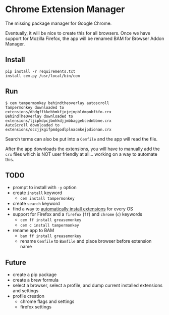 # Chrome Extension Manager

The missing package manager for Google Chrome.

Eventually, it will be nice to create this for all browsers. Once we have support for Mozilla Firefox, the app will be renamed BAM for Browser Addon Manager.

## Install

    pip install -r requirements.txt
    install cem.py /usr/local/bin/cem

## Run

    $ cem tampermonkey behindtheoverlay autoscroll
    Tampermonkey downloaded to extensions/dhdgffkkebhmkfjojejmpbldmpobfkfo.crx
    BehindTheOverlay downloaded to extensions/ljipkdpcjbmhkdjjmbbaggebcednbbme.crx
    AutoScroll downloaded to extensions/occjjkgifpmdgodlplnacmkejpdionan.crx

Search terms can also be put into a `Cemfile` and the app will read the file.

After the app downloads the extensions, you will have to manually add the `crx` files which is NOT user friendly at all... working on a way to automate this.

## TODO

* prompt to install with `-y` option
* create `install` keyword
    * `cem install tampermonkey`
* create `search` keyword
* find a way to [automatically install extensions](https://developer.chrome.com/extensions/external_extensions) for every OS
* support for Firefox and a `firefox` (`ff`) and `chrome` (`c`) keywords
    * `cem ff install greasemonkey`
    * `cem c install tampermonkey`
* rename app to BAM
    * `bam ff install greasemonkey`
    * rename `Cemfile` to `Bamfile` and place browser before extension name

## Future

* create a pip package
* create a brew formula
* select a browser, select a profile, and dump current installed extensions and settings
* profile creation
    * chrome flags and settings
    * firefox settings
